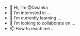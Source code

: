 - 👋 Hi, I’m @Dwanka
- 👀 I’m interested in ...
- 🌱 I’m currently learning ...
- 💞️ I’m looking to collaborate on ...
- 📫 How to reach me ...

<!---
Dwanka/Dwanka is a ✨ special ✨ repository because its `README.md` (this file) appears on your GitHub profile.
You can click the Preview link to take a look at your changes.
--->
